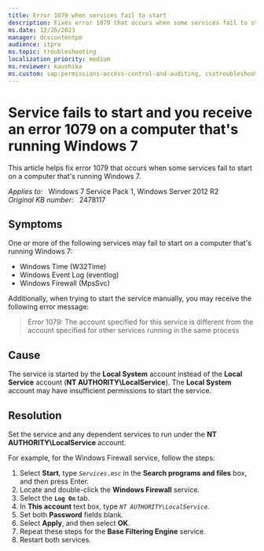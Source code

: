 ```yaml
---
title: Error 1079 when services fail to start
description: Fixes error 1079 that occurs when some services fail to start on a computer that's running Windows 7.
ms.date: 12/26/2023
manager: dcscontentpm
audience: itpro
ms.topic: troubleshooting
localization_priority: medium
ms.reviewer: kaushika
ms.custom: sap:permissions-access-control-and-auditing, csstroubleshoot
---
```

# Service fails to start and you receive an error 1079 on a computer that's running Windows 7

This article helps fix error 1079 that occurs when some services fail to start on a computer that's running Windows 7.

_Applies to:_ &nbsp; Windows 7 Service Pack 1, Windows Server 2012 R2  
_Original KB number:_ &nbsp; 2478117

## Symptoms

One or more of the following services may fail to start on a computer that's running Windows 7:

- Windows Time (W32Time)
- Windows Event Log (eventlog)
- Windows Firewall (MpsSvc)

Additionally, when trying to start the service manually, you may receive the following error message:

> Error 1079: The account specified for this service is different from the account specified for other services running in the same process

## Cause

The service is started by the **Local System** account instead of the **Local Service** account (**NT AUTHORITY\LocalService**). The **Local System** account may have insufficient permissions to start the service.

## Resolution

Set the service and any dependent services to run under the **NT AUTHORITY\LocalService** account.

For example, for the Windows Firewall service, follow the steps:

1. Select **Start**, type *`Services.msc`* in the **Search programs and files** box, and then press Enter.
2. Locate and double-click the **Windows Firewall** service.
3. Select the **`Log On`** tab.
4. In **This account** text box, type *`NT AUTHORITY\LocalService`*.
5. Set both **Password** fields blank.
6. Select **Apply**, and then select **OK**.
7. Repeat these steps for the **Base Filtering Engine** service.
8. Restart both services.
